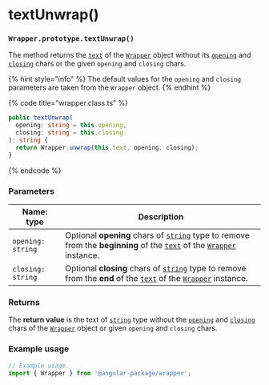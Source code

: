 # textUnwrap()

### `Wrapper.prototype.textUnwrap()`

The method returns the [`text`](../../wrap/instance-accessors/#wrap.prototype.text) of the [`Wrapper`](../wrapper.md) object without its [`opening`](../../wrap/instance-accessors/#wrap.prototype.opening) and [`closing`](../../wrap/instance-accessors/#wrap.prototype.closing) chars or the given `opening` and `closing` chars.

{% hint style="info" %}
The default values for the `opening` and `closing` parameters are taken from the `Wrapper` object.
{% endhint %}

{% code title="wrapper.class.ts" %}
```typescript
public textUnwrap(
  opening: string = this.opening,
  closing: string = this.closing
): string {
  return Wrapper.unwrap(this.text, opening, closing);
}

```
{% endcode %}

### Parameters

| Name: type        | Description                                                                                                                                                                                                                                                                              |
| ----------------- | ---------------------------------------------------------------------------------------------------------------------------------------------------------------------------------------------------------------------------------------------------------------------------------------- |
| `opening: string` | Optional **opening** chars of [`string`](https://developer.mozilla.org/en-US/docs/Web/JavaScript/Reference/Global\_Objects/String) type to remove from the **beginning** of the [`text`](../../wrap/instance-accessors/#wrap.prototype.text) of the [`Wrapper`](../wrapper.md) instance. |
| `closing: string` | Optional **closing** chars of [`string`](https://developer.mozilla.org/en-US/docs/Web/JavaScript/Reference/Global\_Objects/String) type to remove from the **end** of the [`text`](../../wrap/instance-accessors/#wrap.prototype.text) of the [`Wrapper`](../wrapper.md) instance.       |

### Returns

The **return value** is the text of [`string`](https://developer.mozilla.org/en-US/docs/Web/JavaScript/Reference/Global\_Objects/String) type without the [`opening`](../../wrap/instance-accessors/#wrap.prototype.opening) and [`closing`](../../wrap/instance-accessors/#wrap.prototype.closing) chars of the [`Wrapper`](../wrapper.md) object or given `opening` and `closing` chars.

### Example usage

```typescript
// Example usage.
import { Wrapper } from '@angular-package/wrapper';


```
